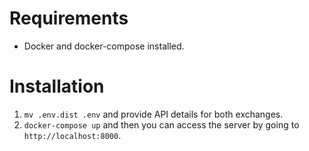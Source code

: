 Requirements
============

* Docker and docker-compose installed.

Installation
============

1. `mv .env.dist .env` and provide API details for both exchanges.
2. `docker-compose up` and then you can access the server by going to `http://localhost:8000`.
